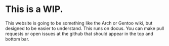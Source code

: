 # This is a WIP. 
This website is going to be something like the Arch or Gentoo wiki, but designed to be easier to understand.
This runs on docus.
You can make pull requests or open issues at the github that should appear in the top and bottom bar.
